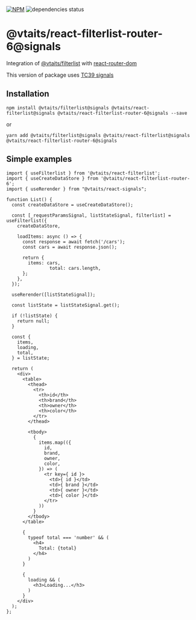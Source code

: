 [![NPM](https://img.shields.io/npm/v/@vtaits/react-filterlist-router-6.svg)](https://www.npmjs.com/package/@vtaits/react-filterlist-router-6)
![dependencies status](https://img.shields.io/librariesio/release/npm/@vtaits/react-filterlist-router-6)

# @vtaits/react-filterlist-router-6@signals

Integration of [@vtaits/filterlist](https://www.npmjs.com/package/@vtaits/filterlist) with [react-router-dom](https://reactrouter.com/en/main)

This version of package uses [TC39 signals](https://github.com/tc39/proposal-signals)

## Installation

```
npm install @vtaits/filterlist@signals @vtaits/react-filterlist@signals @vtaits/react-filterlist-router-6@signals --save
```

or

```
yarn add @vtaits/filterlist@signals @vtaits/react-filterlist@signals @vtaits/react-filterlist-router-6@signals
```

## Simple examples

```tsx
import { useFilterlist } from '@vtaits/react-filterlist';
import { useCreateDataStore } from '@vtaits/react-filterlist-router-6';
import { useRerender } from "@vtaits/react-signals";

function List() {
  const createDataStore = useCreateDataStore();

  const [_requestParamsSignal, listStateSignal, filterlist] = useFilterlist({
    createDataStore,

    loadItems: async () => {
      const response = await fetch('/cars');
      const cars = await response.json();

      return {
        items: cars,
				total: cars.length,
      };
    },
  });

  useRerender([listStateSignal]);

  const listState = listStateSignal.get();

  if (!listState) {
    return null;
  }

  const {
    items,
    loading,
    total,
  } = listState;

  return (
    <div>
      <table>
        <thead>
          <tr>
            <th>id</th>
            <th>brand</th>
            <th>owner</th>
            <th>color</th>
          </tr>
        </thead>

        <tbody>
          {
            items.map(({
              id,
              brand,
              owner,
              color,
            }) => (
              <tr key={ id }>
                <td>{ id }</td>
                <td>{ brand }</td>
                <td>{ owner }</td>
                <td>{ color }</td>
              </tr>
            ))
          }
        </tbody>
      </table>

      {
        typeof total === 'number' && (
          <h4>
            Total: {total}
          </h4>
        )
      }

      {
        loading && (
          <h3>Loading...</h3>
        )
      }
    </div>
  );
};
```
